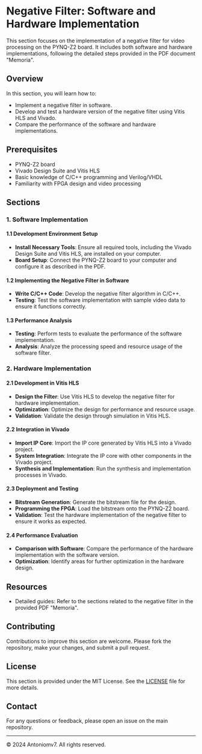 # Negative Filter: Software and Hardware Implementation

This section focuses on the implementation of a negative filter for video processing on the PYNQ-Z2 board. It includes both software and hardware implementations, following the detailed steps provided in the PDF document "Memoria".

## Overview

In this section, you will learn how to:
- Implement a negative filter in software.
- Develop and test a hardware version of the negative filter using Vitis HLS and Vivado.
- Compare the performance of the software and hardware implementations.

## Prerequisites

- PYNQ-Z2 board
- Vivado Design Suite and Vitis HLS
- Basic knowledge of C/C++ programming and Verilog/VHDL
- Familiarity with FPGA design and video processing

## Sections

### 1. Software Implementation

#### 1.1 Development Environment Setup
- **Install Necessary Tools**: Ensure all required tools, including the Vivado Design Suite and Vitis HLS, are installed on your computer.
- **Board Setup**: Connect the PYNQ-Z2 board to your computer and configure it as described in the PDF.

#### 1.2 Implementing the Negative Filter in Software
- **Write C/C++ Code**: Develop the negative filter algorithm in C/C++.
- **Testing**: Test the software implementation with sample video data to ensure it functions correctly.

#### 1.3 Performance Analysis
- **Testing**: Perform tests to evaluate the performance of the software implementation.
- **Analysis**: Analyze the processing speed and resource usage of the software filter.

### 2. Hardware Implementation

#### 2.1 Development in Vitis HLS
- **Design the Filter**: Use Vitis HLS to develop the negative filter for hardware implementation.
- **Optimization**: Optimize the design for performance and resource usage.
- **Validation**: Validate the design through simulation in Vitis HLS.

#### 2.2 Integration in Vivado
- **Import IP Core**: Import the IP core generated by Vitis HLS into a Vivado project.
- **System Integration**: Integrate the IP core with other components in the Vivado project.
- **Synthesis and Implementation**: Run the synthesis and implementation processes in Vivado.

#### 2.3 Deployment and Testing
- **Bitstream Generation**: Generate the bitstream file for the design.
- **Programming the FPGA**: Load the bitstream onto the PYNQ-Z2 board.
- **Validation**: Test the hardware implementation of the negative filter to ensure it works as expected.

#### 2.4 Performance Evaluation
- **Comparison with Software**: Compare the performance of the hardware implementation with the software version.
- **Optimization**: Identify areas for further optimization in the hardware design.

## Resources

- Detailed guides: Refer to the sections related to the negative filter in the provided PDF "Memoria".

## Contributing

Contributions to improve this section are welcome. Please fork the repository, make your changes, and submit a pull request.

## License

This section is provided under the MIT License. See the [LICENSE](../../LICENSE) file for more details.

## Contact

For any questions or feedback, please open an issue on the main repository.

---

© 2024 Antoniomv7. All rights reserved.
